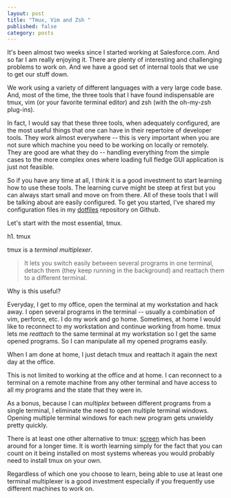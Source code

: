 ```yaml
---
layout: post
title: "Tmux, Vim and Zsh "
published: false
category: posts
---
```


It's been almost two weeks since I started working at Salesforce.com.
And so far I am really enjoying it. There are plenty of interesting and
challenging problems to work on. And we have a good set of internal
tools that we use to get our stuff down.

We work using a variety of different languages with a very large code
base. And, most of the time, the three tools that I have found
indispensable are tmux, vim (or your favorite terminal editor) and zsh
(with the oh-my-zsh plug-ins).

In fact, I would say that these three tools, when adequately configured,
are the most useful things that one can have in their repertoire of
developer tools. They work almost everywhere -- this is very important
when you are not sure which machine you need to be working on locally or
remotely. They are good are what they do -- handling everything from the
simple cases to the more complex ones where loading full fledge GUI
application is just not feasible.

So if you have any time at all, I think it is a good investment to start
learning how to use these tools. The learning curve might be steep at
first but you can always start small and move on from there. All of
these tools that I will be talking about are easily configured. To get
you started, I've shared my configuration files in my
[dotfiles](https://github.com/vazexqi/dotfiles) repository on Github.

Let's start with the most essential, tmux.

h1. tmux

tmux is a _terminal multiplexer_.

> It lets you switch easily between several programs in one terminal,
> detach them (they keep running in the background) and reattach them to a
> different terminal.

Why is this useful? 

Everyday, I get to my office, open the terminal at my workstation and
hack away. I open several programs in the terminal -- usually a
combination of vim, perforce, etc. I do my work and go home. Sometimes,
at home I would like to reconnect to my workstation and continue working
from home. tmux lets me _reattach_ to the same terminal at my
workstation so I get the same opened programs. So I can manipulate all
my opened programs easily.

When I am done at home, I just detach tmux and reattach it again the
next day at the office.

This is not limited to working at the office and at home. I can
reconnect to a terminal on a remote machine from any other terminal and
have access to all my programs and the state that they were in.

As a bonus, because I can _multiplex_ between different programs from a
single terminal, I eliminate the need to open multiple terminal windows.
Opening multiple terminal windows for each new program gets unwieldy
pretty quickly.

There is at least one other alternative to tmux:
[screen](http://en.wikipedia.org/wiki/GNU_Screen) which has been around
for a longer time. It is worth learning simply for the fact that you can
count on it being installed on most systems whereas you would probably
need to install tmux on your own.

Regardless of which one you choose to learn, being able to use at least
one terminal multiplexer is a good investment especially if you
frequently use different machines to work on.

